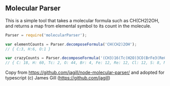 Molecular Parser
----------------

This is a simple tool that takes a molecular formula such as CH(CH2)2OH, and
returns a map from elemental symbol to its count in the molecule.

```javascript
Parser = require('molecularParser');

var elementCounts = Parser.decomposeFormula('CH(CH2)2OH');
// { C:3, H:6, O:1 }

var crazyCounts = Parser.decomposeFormula('(CH3)16(Tc(H2O)3CO(BrFe3(ReCl)3(SO4)2)2)2MnO4');
// { C: 18, H: 60, Tc: 2, O: 44, Br: 4, Fe: 12, Re: 12, Cl: 12, S: 8, Mn: 1 }
```


Copy from https://github.com/jagill/node-molecular-parser/ and adopted for typescript
(c) James Gill (https://github.com/jagill)
